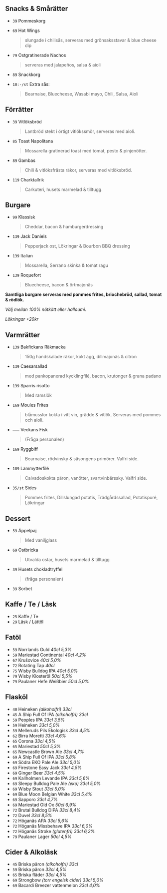 
## Snacks & Smårätter

* `39` Pommeskorg

* `69` Hot Wings
  > slungade i chilisås, serveras med grönsaksstavar & blue cheese dip

* `79` Ostgratinerade Nachos
  > serveras med jalapeños, salsa & aioli

* `89` Snackkorg

* `10:-/st` Extra sås:
  > Bearnaise, Bluecheese, Wasabi mayo, Chili, Salsa, Aioli


## Förrätter

* `39` Vitlöksbröd
  > Lantbröd stekt i örtigt vitlökssmör, serveras med aioli.

* `85` Toast Napolitana
  > Mossarella gratinerad toast med tomat, pesto & pinjenötter.

* `89` Gambas
  > Chili & vitlöksfrästa räkor, serveras med vitlöksbröd.

* `119` Charktallrik
  > Carkuteri, husets marmelad & tilltugg.


## Burgare

* `99` Klassisk
  > Cheddar, bacon & hamburgerdressing

* `139` Jack Daniels
  > Pepperjack ost, Lökringar & Bourbon BBQ dressing

* `139` Italian
  > Mossarella, Serrano skinka & tomat ragu

* `139` Roquefort
  > Bluecheese, bacon & örtmajonäs

**Samtliga burgare serveras med pommes frites, briochebröd, sallad, tomat & rödlök.**

*Välj mellan 100% nötkött eller halloumi.*

*Lökringar +20kr*


## Varmrätter

* `139` Bakfickans Räkmacka
  > 150g handskalade räkor, kokt ägg, dillmajonäs & citron

* `139` Caesarsallad
  > med pankopanerad kycklingfilé, bacon, krutonger & grana padano

* `139` Sparris risotto
  > Med ramslök

* `169` Moules Frites
  > blåmusslor kokta i vitt vin, grädde & vitlök. Serveras med pommes och aioli.

* `–––` Veckans Fisk
  > (Fråga personalen)

* `169` Ryggbiff
  > Bearnaise, rödvinsky & säsongens primörer. Valfri side.

* `189` Lammytterfilé
  > Calvadoskokta päron, vanötter, svartvinbärssky. Valfri side.

* `35/st` Sides
  > Pommes frites, Dillslungad potatis, Trädgårdssallad, Potatispuré, Lökringar 


## Dessert

* `59` Äppelpaj
  > Med vaniljglass

* `69` Ostbricka
  > Utvalda ostar, husets marmelad & tilltugg

* `39` Husets chokladtryffel
  > (fråga personalen)

* `39` Sorbet


## Kaffe / Te / Läsk

* `25` Kaffe / Te
* `29` Läsk / Lättöl


## Fatöl

* `59` Norrlands Guld _40cl 5,3%_
* `59` Mariestad Continental _40cl 4,2%_
* `67` Krušovice _40cl 5,0%_
* `72` Rotating Tap _40cl_
* `75` Wisby Bulldog IPA _40cl 5,0%_
* `79` Wisby Klosteröl _50cl 5,5%_
* `79` Paulaner Hefe Weißbier _50cl 5,0%_


## Flasköl

* `40` Heineken _(alkoholfri) 33cl_
* `45` A Ship Full Of IPA _(alkoholfri) 33cl_
* `59` Peoples IPA _33cl 3,5%_
* `59` Heineken _33cl 5,0%_
* `59` Melleruds Pils Ekologisk _33cl 4,5%_
* `62` Birra Moretti _33cl 4,6%_
* `65` Corona _33cl 4,5%_
* `65` Mariestad _50cl 5,3%_
* `65` Newcastle Brown Ale _33cl 4,7%_
* `69` A Ship Full Of IPA _33cl 5,8%_
* `69` Södra EKO Pale Ale _33cl 5,0%_
* `69` Firestone Easy Jack _33cl 4,5%_
* `69` Ginger Beer _33cl 4,5%_
* `69` Kallholmen Levande IPA _33cl 5,6%_
* `69` Sleepy Bulldog Pale Ale _(eko) 33cl 5,0%_
* `69` Wisby Stout _33cl 5,0%_
* `69` Blue Moon Belgian White _33cl 5,4%_
* `69` Sapporo _33cl 4,7%_
* `69` Mariestad Old Ox _50cl 6,9%_
* `72` Brutal Bulldog DIPA _33cl 8,4%_
* `72` Duvel _33cl 8,5%_
* `72` Höganäs APA _33cl 5,6%_
* `72` Höganäs Missbehave IPA _33cl 6,0%_
* `72` Höganäs Stroke _(glutenfri) 33cl 6,2%_
* `79` Paulaner Lager _50cl 4,5%_


## Cider & Alkoläsk

* `45` Briska päron _(alkoholfri) 33cl_
* `59` Briska päron _33cl 4,5%_
* `65` Briska fläder _33cl 4,5%_
* `69` Strongbow _(torr engelsk cider) 33cl 5,0%_
* `69` Bacardi Breezer vattenmelon _33cl 4,0%_

